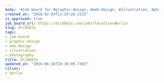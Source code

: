 ```yaml
---
body: '#job-board for #graphic-design, #web-design, #illustration, #photography'
created_at: "2018-02-03T11:29:20.252Z"
is_approved: true
job_board_url: https://dribbble.com/jobs?location=Berlin
slug: dribbble
tags:
- job-board
- graphic-design
- web-design
- illustration
- photography
title: Dribbble
updated_at: "2019-06-16T10:36:09.730Z"
cities:
- berlin
---
```

